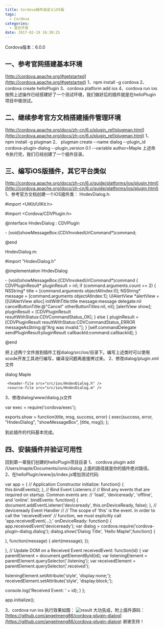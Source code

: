 ```yaml
---
title: Cordova插件自定义iOS版
tags:
  - Cordova
categories:
  - 混合开发
date: 2017-02-19 16:38:25
---
```


Cordova版本：6.0.0

一、参考官网搭建基本环境
------------

[http://cordova.apache.org/#getstarted](http://cordova.apache.org/#getstarted) 1、npm install -g cordova 2、cordova create helloPlugin 3、cordova platform add ios 4、cordova run ios 按照上述操作已经搭建好了一个测试环境，我们做好后的插件就是在helloPlugin项目中做测试。

二、继续参考官方文档搭建插件管理环境
------------------

[http://cordova.apache.org/docs/zh-cn/6.x/plugin_ref/plugman.html](http://cordova.apache.org/docs/zh-cn/6.x/plugin_ref/plugman.html) 1、npm install -g plugman 2、 plugman create --name dialog --plugin\_id cordova-plugin-dialog --plugin\_version 0.1 --variable author=Maple 上述命令执行完，我们已经创建了一个插件目录。

三、编写iOS版插件，其它平台类似
-----------------

[http://cordova.apache.org/docs/zh-cn/6.x/guide/platforms/ios/plugin.html](http://cordova.apache.org/docs/zh-cn/6.x/guide/platforms/ios/plugin.html) 1、参考官方文档创建一个iOS插件类： HndevDialog.h:

#import <UIKit/UIKit.h>

#import <Cordova/CDVPlugin.h>

@interface HndevDialog : CDVPlugin

\- (void)showMessageBox:(CDVInvokedUrlCommand*)command;

@end

HndevDialog.m:

#import "HndevDialog.h"

@implementation HndevDialog

\- (void)showMessageBox:(CDVInvokedUrlCommand*)command
{
    CDVPluginResult* pluginResult = nil;
    if (command.arguments.count == 2) {
        NSString* title = \[command.arguments objectAtIndex:0\];
        NSString* message = \[command.arguments objectAtIndex:1\];
        UIAlertView *alertView = \[\[UIAlertView alloc\] initWithTitle:title message:message delegate:nil cancelButtonTitle:@"Cancel" otherButtonTitles:nil, nil\];
        \[alertView show\];
        pluginResult = \[CDVPluginResult resultWithStatus:CDVCommandStatus_OK\];
    }
    else
    {
        pluginResult = \[CDVPluginResult resultWithStatus:CDVCommandStatus_ERROR messageAsString:@"Arg was invalid."\];
    }
    \[self.commandDelegate sendPluginResult:pluginResult callbackId:command.callbackId\];
}

@end

把上述两个文件放到插件工程dialog/src/ios/目录下。编写上述类时可以使用xcode开发工具进行编写，编译没问题再直接拷过来。 2、修改dialog/plugin.xml文件

<?xml version='1.0' encoding='utf-8'?>
<plugin id="cordova-plugin-dialog" version="0.1" xmlns="http://apache.org/cordova/ns/plugins/1.0" xmlns:android="http://schemas.android.com/apk/res/android">
 <name>dialog</name>
 <AUTHOR>Maple</AUTHOR>
 <js-module name="dialog" src="www/dialog.js">
     <clobbers target="cordova.plugins.dialog" />
 </js-module>
 <platform name="ios">
     <config-file target="config.xml" parent="/*">
         <feature name="HndevDialog">
             <param name="ios-package" value="HndevDialog" />
         </feature>
     </config-file>

     <header-file src="src/ios/HndevDialog.h" />
     <source-file src="src/ios/HndevDialog.m" />
 </platform>
</plugin>

3、修改dialog/www/dialog.js文件

var exec = require('cordova/exec');

exports.show = function(title, msg, success, error) {
    exec(success, error, "HndevDialog", "showMessageBox", \[title, msg\]);
};

到此插件的代码基本完成。

四、安装插件并验证可用性
------------

回到第一章我们创建的helloPlugin项目目录 1、 cordova plugin add /Users/maple/Documents/ionic/dialog 上面的路径就是你的插件绝对路径。 2、在helloPlugin/www/js/index.js增加测试代码:

var app = {
 // Application Constructor
 initialize: function() {
 this.bindEvents();
 },
 // Bind Event Listeners
 //
 // Bind any events that are required on startup. Common events are:
 // 'load', 'deviceready', 'offline', and 'online'.
 bindEvents: function() {
 document.addEventListener('deviceready', this.onDeviceReady, false);
 },
 // deviceready Event Handler
 //
 // The scope of 'this' is the event. In order to call the 'receivedEvent'
 // function, we must explicitly call 'app.receivedEvent(...);'
 onDeviceReady: function() {
     app.receivedEvent('deviceready');
 var dialog = cordova.require('cordova-plugin-dialog.dialog');
 dialog.show('Dialog Title', 'Hello Maple!',function() {
 
 }, function(message) {
 alert(message);
 });
 
 },
 // Update DOM on a Received Event
 receivedEvent: function(id) {
 var parentElement = document.getElementById(id);
 var listeningElement = parentElement.querySelector('.listening');
 var receivedElement = parentElement.querySelector('.received');

 listeningElement.setAttribute('style', 'display:none;');
 receivedElement.setAttribute('style', 'display:block;');

 console.log('Received Event: ' + id);
 }
};

app.initialize();

3、cordova run ios 执行效果如图： ![result](http://www.hndev.cn/wordpress/wp-content/uploads/2017/02/result.jpeg) 大功告成，附上插件源码：[https://github.com/angelmeng86/cordova-plugin-dialog](https://github.com/angelmeng86/cordova-plugin-dialog) 谢谢支持！